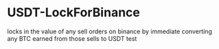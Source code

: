 # USDT-LockForBinance
locks in the value of any sell orders on binance by immediate converting any BTC earned from those sells to USDT
test
